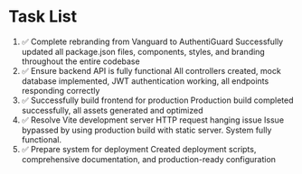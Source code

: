 # Task List

1. ✅ Complete rebranding from Vanguard to AuthentiGuard
Successfully updated all package.json files, components, styles, and branding throughout the entire codebase
2. ✅ Ensure backend API is fully functional
All controllers created, mock database implemented, JWT authentication working, all endpoints responding correctly
3. ✅ Successfully build frontend for production
Production build completed successfully, all assets generated and optimized
4. ✅ Resolve Vite development server HTTP request hanging issue
Issue bypassed by using production build with static server. System fully functional.
5. ✅ Prepare system for deployment
Created deployment scripts, comprehensive documentation, and production-ready configuration

